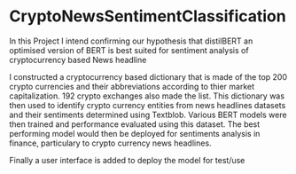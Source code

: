 # CryptoNewsSentimentClassification
In this Project I intend confirming our hypothesis that distilBERT an optimised version of BERT is best suited for sentiment analysis of cryptocurrency based News headline

I constructed a cryptocurrency based dictionary that is made of the top 200 crypto currencies and their abbreviations according to thier market capitalization. 192  crypto exchanges also made the list. This dictionary was then used to identify crypto currency entities from news headlines datasets and their sentiments determined using Textblob. Various BERT models were then trained and performance evaluated using this dataset. The best performing model would then be deployed for sentiments analysis in finance, particulary to crypto currency news headlines.

Finally a user interface is added to deploy the model for test/use
